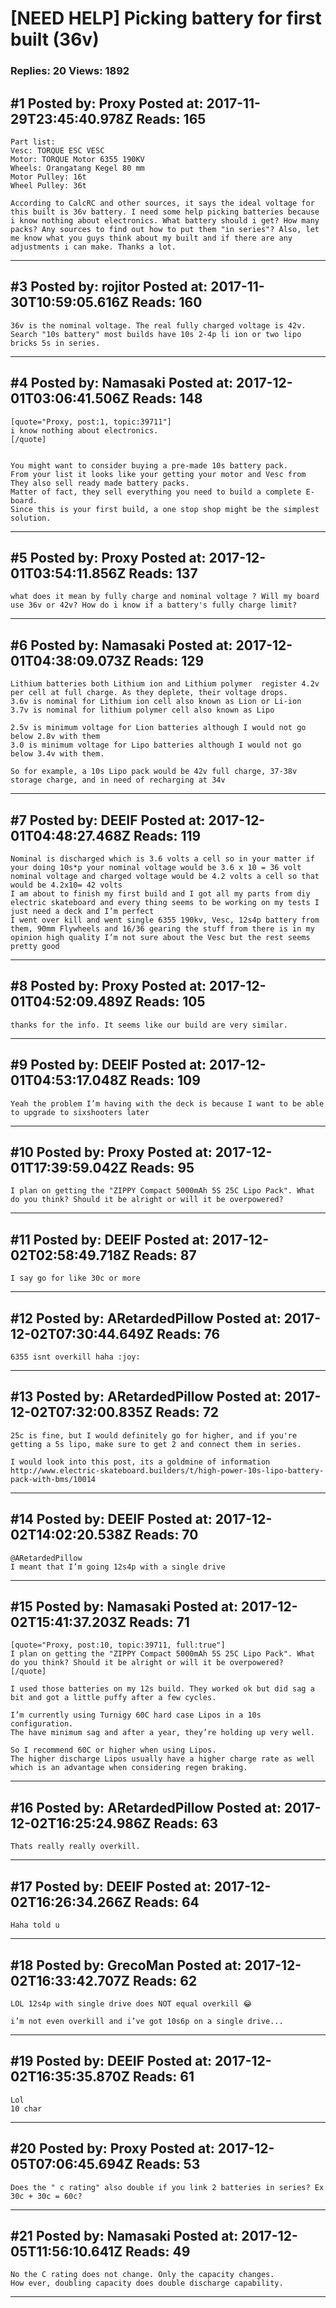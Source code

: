 # \[NEED HELP\] Picking battery for first built (36v)

### Replies: 20 Views: 1892

## \#1 Posted by: Proxy Posted at: 2017-11-29T23:45:40.978Z Reads: 165

```
Part list:
Vesc: TORQUE ESC VESC
Motor: TORQUE Motor 6355 190KV
Wheels: Orangatang Kegel 80 mm
Motor Pulley: 16t
Wheel Pulley: 36t

According to CalcRC and other sources, it says the ideal voltage for this built is 36v battery. I need some help picking batteries because i know nothing about electronics. What battery should i get? How many packs? Any sources to find out how to put them "in series"? Also, let me know what you guys think about my built and if there are any adjustments i can make. Thanks a lot.
```

---
## \#3 Posted by: rojitor Posted at: 2017-11-30T10:59:05.616Z Reads: 160

```
36v is the nominal voltage. The real fully charged voltage is 42v.
Search "10s battery" most builds have 10s 2-4p li ion or two lipo bricks 5s in series.
```

---
## \#4 Posted by: Namasaki Posted at: 2017-12-01T03:06:41.506Z Reads: 148

```
[quote="Proxy, post:1, topic:39711"]
i know nothing about electronics.
[/quote]


You might want to consider buying a pre-made 10s battery pack.
From your list it looks like your getting your motor and Vesc from  
They also sell ready made battery packs.
Matter of fact, they sell everything you need to build a complete E-board.
Since this is your first build, a one stop shop might be the simplest solution.
```

---
## \#5 Posted by: Proxy Posted at: 2017-12-01T03:54:11.856Z Reads: 137

```
what does it mean by fully charge and nominal voltage ? Will my board use 36v or 42v? How do i know if a battery's fully charge limit?
```

---
## \#6 Posted by: Namasaki Posted at: 2017-12-01T04:38:09.073Z Reads: 129

```
Lithium batteries both Lithium ion and Lithium polymer  register 4.2v per cell at full charge. As they deplete, their voltage drops.
3.6v is nominal for Lithium ion cell also known as Lion or Li-ion
3.7v is nominal for lithium polymer cell also known as Lipo

2.5v is minimum voltage for Lion batteries although I would not go below 2.8v with them
3.0 is minimum voltage for Lipo batteries although I would not go below 3.4v with them.

So for example, a 10s Lipo pack would be 42v full charge, 37-38v storage charge, and in need of recharging at 34v
```

---
## \#7 Posted by: DEEIF Posted at: 2017-12-01T04:48:27.468Z Reads: 119

```
Nominal is discharged which is 3.6 volts a cell so in your matter if your doing 10s*p your nominal voltage would be 3.6 x 10 = 36 volt nominal voltage and charged voltage would be 4.2 volts a cell so that would be 4.2x10= 42 volts 
I am about to finish my first build and I got all my parts from diy electric skateboard and every thing seems to be working on my tests I just need a deck and I’m perfect
I went over kill and went single 6355 190kv, Vesc, 12s4p battery from them, 90mm Flywheels and 16/36 gearing the stuff from there is in my opinion high quality I’m not sure about the Vesc but the rest seems pretty good
```

---
## \#8 Posted by: Proxy Posted at: 2017-12-01T04:52:09.489Z Reads: 105

```
thanks for the info. It seems like our build are very similar.
```

---
## \#9 Posted by: DEEIF Posted at: 2017-12-01T04:53:17.048Z Reads: 109

```
Yeah the problem I’m having with the deck is because I want to be able to upgrade to sixshooters later
```

---
## \#10 Posted by: Proxy Posted at: 2017-12-01T17:39:59.042Z Reads: 95

```
I plan on getting the "ZIPPY Compact 5000mAh 5S 25C Lipo Pack". What do you think? Should it be alright or will it be overpowered?
```

---
## \#11 Posted by: DEEIF Posted at: 2017-12-02T02:58:49.718Z Reads: 87

```
I say go for like 30c or more
```

---
## \#12 Posted by: ARetardedPillow Posted at: 2017-12-02T07:30:44.649Z Reads: 76

```
6355 isnt overkill haha :joy:
```

---
## \#13 Posted by: ARetardedPillow Posted at: 2017-12-02T07:32:00.835Z Reads: 72

```
25c is fine, but I would definitely go for higher, and if you're getting a 5s lipo, make sure to get 2 and connect them in series.

I would look into this post, its a goldmine of information http://www.electric-skateboard.builders/t/high-power-10s-lipo-battery-pack-with-bms/10014
```

---
## \#14 Posted by: DEEIF Posted at: 2017-12-02T14:02:20.538Z Reads: 70

```
@ARetardedPillow
I meant that I’m going 12s4p with a single drive
```

---
## \#15 Posted by: Namasaki Posted at: 2017-12-02T15:41:37.203Z Reads: 71

```
[quote="Proxy, post:10, topic:39711, full:true"]
I plan on getting the "ZIPPY Compact 5000mAh 5S 25C Lipo Pack". What do you think? Should it be alright or will it be overpowered?
[/quote]

I used those batteries on my 12s build. They worked ok but did sag a bit and got a little puffy after a few cycles. 

I’m currently using Turnigy 60C hard case Lipos in a 10s configuration. 
The have minimum sag and after a year, they’re holding up very well. 

So I recommend 60C or higher when using Lipos. 
The higher discharge Lipos usually have a higher charge rate as well which is an advantage when considering regen braking.
```

---
## \#16 Posted by: ARetardedPillow Posted at: 2017-12-02T16:25:24.986Z Reads: 63

```
Thats really really overkill.
```

---
## \#17 Posted by: DEEIF Posted at: 2017-12-02T16:26:34.266Z Reads: 64

```
Haha told u
```

---
## \#18 Posted by: GrecoMan Posted at: 2017-12-02T16:33:42.707Z Reads: 62

```
LOL 12s4p with single drive does NOT equal overkill 😂

i’m not even overkill and i’ve got 10s6p on a single drive...
```

---
## \#19 Posted by: DEEIF Posted at: 2017-12-02T16:35:35.870Z Reads: 61

```
Lol
10 char
```

---
## \#20 Posted by: Proxy Posted at: 2017-12-05T07:06:45.694Z Reads: 53

```
Does the " c rating" also double if you link 2 batteries in series? Ex 30c + 30c = 60c?
```

---
## \#21 Posted by: Namasaki Posted at: 2017-12-05T11:56:10.641Z Reads: 49

```
No the C rating does not change. Only the capacity changes.
How ever, doubling capacity does double discharge capability.
```

---
